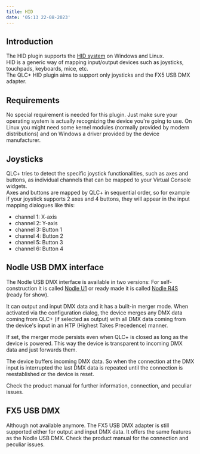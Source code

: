 ```yaml
---
title: HID
date: '05:13 22-08-2023'
---
```


Introduction
------------

The HID plugin supports the [HID system](https://en.wikipedia.org/wiki/Human_interface_device) on Windows and Linux.  
HID is a generic way of mapping input/output devices such as joysticks, touchpads, keyboards, mice, etc.  
The QLC+ HID plugin aims to support only joysticks and the FX5 USB DMX adapter.

Requirements
------------

No special requirement is needed for this plugin. Just make sure your operating system is actually recognizing the device you're going to use. On Linux you might need some kernel modules (normally provided by modern distributions) and on Windows a driver provided by the device manufacturer.

Joysticks
---------

QLC+ tries to detect the specific joystick functionalities, such as axes and buttons, as individual channels that can be mapped to your Virtual Console widgets.  
Axes and buttons are mapped by QLC+ in sequential order, so for example if your joystick supports 2 axes and 4 buttons, they will appear in the input mapping dialogues like this:  

* channel 1: X-axis
* channel 2: Y-axis
* channel 3: Button 1
* channel 4: Button 2
* channel 5: Button 3
* channel 6: Button 4

Nodle USB DMX interface
-----------------------

The Nodle USB DMX interface is available in two versions: For self-construction it is called
[Nodle U1](https://www.dmxcontrol-projects.org/en/projects/nodle-u1.html) or ready made it is called [Nodle R4S](https://www.dmxcontrol-projects.org/en/projects/nodle-r4s.html) (ready for show).

It can output and input DMX data and it has a built-in merger mode. When activated via the configuration
dialog, the device merges any DMX data coming from QLC+ (if selected as output) with all
DMX data coming from the device's input in an HTP (Highest Takes Precedence) manner.

If set, the merger mode persists even when QLC+ is closed as long as the device is powered.
This way the device is transparent to incoming DMX data and just forwards them.

The device buffers incoming DMX data. So when the connection at the DMX input is interrupted the last
DMX data is repeated until the connection is reestablished or the device is reset.

Check the product manual for further information, connection, and peculiar issues.

FX5 USB DMX
-----------

Although not available anymore. The FX5 USB DMX adapter is still supported either for output and input
DMX data. It offers the same features as the Nodle USB DMX. Check the product manual for the connection and peculiar issues.
